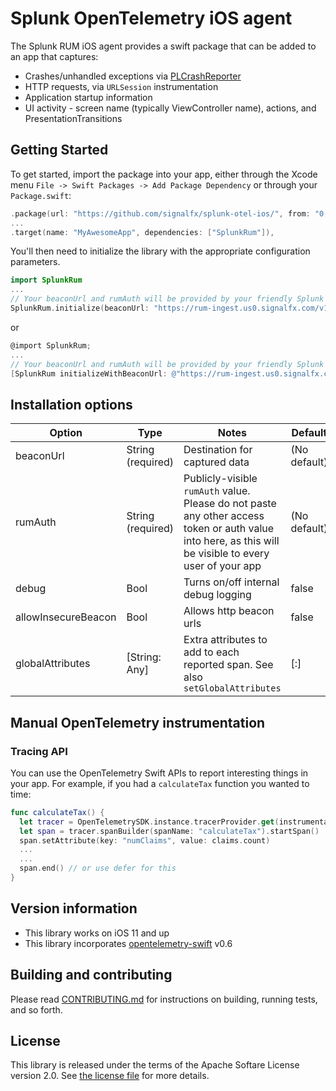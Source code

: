 # Splunk OpenTelemetry iOS agent

The Splunk RUM iOS agent provides a swift package
that can be added to an app that captures:

- Crashes/unhandled exceptions via [PLCrashReporter](https://github.com/microsoft/plcrashreporter)
- HTTP requests, via `URLSession` instrumentation
- Application startup information
- UI activity - screen name (typically ViewController name), actions, and PresentationTransitions

## Getting Started

To get started, import the package into your app, either through the Xcode menu
`File -> Swift Packages -> Add Package Dependency` or through your `Package.swift`:

```swift
.package(url: "https://github.com/signalfx/splunk-otel-ios/", from: "0.1");
...
.target(name: "MyAwesomeApp", dependencies: ["SplunkRum"]),
```

You'll then need to initialize the library with the appropriate configuration parameters.

```swift
import SplunkRum
...
// Your beaconUrl and rumAuth will be provided by your friendly Splunk representative
SplunkRum.initialize(beaconUrl: "https://rum-ingest.us0.signalfx.com/v1/rum", rumAuth: "ABCD...")
```

or

```objectivec
@import SplunkRum;
...
// Your beaconUrl and rumAuth will be provided by your friendly Splunk representative
[SplunkRum initializeWithBeaconUrl: @"https://rum-ingest.us0.signalfx.com/v1/rum" rumAuth: @"ABCD..." options: nil];
```

## Installation options

| Option | Type | Notes | Default |
|--------|------|-------|---------|
| beaconUrl | String (required) | Destination for captured data | (No default)
| rumAuth | String (required) | Publicly-visible `rumAuth` value.  Please do not paste any other access token or auth value into here, as this will be visible to every user of your app | (No default) |
| debug | Bool | Turns on/off internal debug logging | false |
| allowInsecureBeacon | Bool | Allows http beacon urls | false |
| globalAttributes | [String: Any] | Extra attributes to add to each reported span.  See also `setGlobalAttributes` | [:] |

## Manual OpenTelemetry instrumentation

### Tracing API

You can use the OpenTelemetry Swift APIs to report interesting things in your app.  For example, if you had a `calculateTax`
function you wanted to time:

```swift
func calculateTax() {
  let tracer = OpenTelemetrySDK.instance.tracerProvider.get(instrumentationName: "MyApp")
  let span = tracer.spanBuilder(spanName: "calculateTax").startSpan()
  span.setAttribute(key: "numClaims", value: claims.count)
  ...
  ...
  span.end() // or use defer for this
}
```

## Version information

- This library works on iOS 11 and up
- This library incorporates [opentelemetry-swift](https://github.com/open-telemetry/opentelemetry-swift) v0.6

## Building and contributing

Please read [CONTRIBUTING.md](./CONTRIBUTING.md) for instructions on building, running tests, and so forth.

## License

This library is released under the terms of the Apache Softare License version 2.0.
See [the license file](./LICENSE) for more details.
